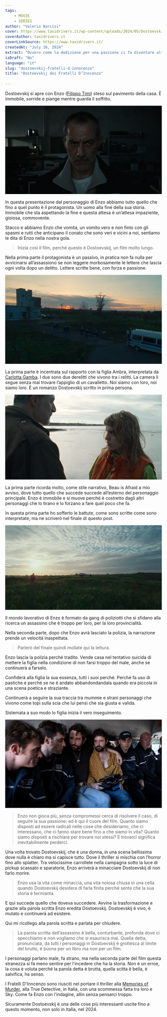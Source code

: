 ```yaml
---
tags: 
    - MOVIE 
    - SERIES
author: "Valerio Narcisi"
cover: https://www.taxidrivers.it/wp-content/uploads/2024/05/Dostoevskij-poster-serie-Think-Movies.jpg
coverAuthor: taxidrivers.it
coverLinkSource: https://www.taxidrivers.it/
createdAt: "July 16, 2024"
extract: "Ovvero come la dedizione per una passione ci fa diventare altro e forse proprio quello che desideriamo"
isDraft: "No"
language: "it"
slug: "dostoevskij-fratelli-d-innocenzo"
title: "Dostoevskij dei Fratelli D’Inncenzo"

---
```


Dostoevskij si apre con Enzo ([Filippo Timi](https://letterboxd.com/actor/filippo-timi/)) steso sul pavimento della casa. È immobile, sorride e piange mentre guarda il soffitto. 

![Untitled](Dostoevskij_dei_Fratelli_DInncenzo_8514fc41b5f340d8b7057c0bb902e228/Untitled.png)

In questa presentazione del personaggio di Enzo abbiamo tutto quello che fino a quel punto è il protagonista. Un uomo alla fine della sua storia. Immobile che sta aspettando la fine e questa attesa è un’attesa impaziente, gioiosa, commovente.

Stacco e abbiamo Enzo che vomita, un vomito vero e non finto con gli spasmi e rutti che anticipano il conato che sono veri e vicini a noi, sentiamo le dita di Enzo nella nostra gola. 

> Inizia così il film, perché questo è Dostoevskij, un film molto lungo.
> 

Nella prima parte il protagonista è un passivo, in pratica non fa nulla per avvicinarsi all’assassiono se non leggere morbosamente le lettere che lascia ogni volta dopo un delitto. Lettere scritte bene, con forza e passione.

![Untitled](Dostoevskij_dei_Fratelli_DInncenzo_8514fc41b5f340d8b7057c0bb902e228/Untitled%201.png)

La prima parte è incentrata sul rapporto con la figlia Ambra, interpretata da [Carlotta Gamba](https://letterboxd.com/actor/carlotta-gamba/). I due sono due derelitti che vivono tra i relitti. La camera li segue senza mai trovare l’appiglio di un cavalletto. Noi siamo con loro, noi siamo loro. È un romanzo Dostoevskij scritto in prima persona.

![Untitled](Dostoevskij_dei_Fratelli_DInncenzo_8514fc41b5f340d8b7057c0bb902e228/Untitled%202.png)

La prima parte ricorda molto, come stile narrativo, Beau is Afraid a mio avviso, dove tutto quello che succede succede all’esterno del personaggio principale. Enzo è immobile e si muove perché è costretto dagli altri personaggi che lo tirano e lo forzano a fare quel poco che fa.

In questa prima parte ho sofferto le battute, come sono scritte come sono interpretate, ma ne scriverò nel finale di questo post.

![Untitled](Dostoevskij_dei_Fratelli_DInncenzo_8514fc41b5f340d8b7057c0bb902e228/Untitled%203.png)

Il mondo lavorativo di Enzo è formato da gang di poliziotti che si sfidano alla ricerca un assassino che è troppo per loro, per la loro provincialità.

Nella seconda parte, dopo che Enzo avrà lasciato la polizia, la narrazione prende un velocità inaspettata. 

> Parlerò del finale quindi mollate qui la lettura.
> 

Enzo lascia la polizia perché tradito. Vende casa nel tentativo suicida di mettere la figlia nella condizione di non farsi troppo del male, anche se continuerà a farselo.

Confiderà alla figlia la sua essenza, tutti i suoi perché. Perché fa uso di pastiche e perché se ne è andato abbandondandala quando era piccola in una scena poetica e straziante.

Continuerà a seguire la sua traccia tra mummie e strani personaggi che vivono come topi sulla scia che lui pensi che sia giusta e valida. 

Sistemata a suo modo lo figlia inizia il vero inseguimento.

![Untitled](Dostoevskij_dei_Fratelli_DInncenzo_8514fc41b5f340d8b7057c0bb902e228/Untitled%204.png)

> Enzo non gioca più, senza compromessi cerca di risolvere il caso, di seguire la sua passione: ed è qui il cuore del film. Quanto siamo disposti ad essere radicali nelle cose che desideriamo, che ci interessano, che ci fanno stare bene fino a che siamo in vita? Quanto siamo disposti a rischiare per trovare noi stessi? E trovarci significa inevitabilmente perderci.
> 

Una volta trovato Dostoevskij, che è una donna, in una scena bellissima dove nulla è chiaro ma si capisce tutto. Dove il thriller si mischia con l’horror fino allo splatter. Tra velocissime carrollete nella campagna sotto la luce di pickup scassato e sparatorie, Enzo arriverà a minacciare Dostoevskij di non farlo morire. 

> Enzo usa la vita come minaccia, una vita noiosa chiusa in una cella quando Dostoevskij desidera di farla finita perché sente che la sua storia è termianta.
> 

E qui succede quello che doveva succedere. Avvine la trasformazione e grazie alla parola scritta Enzo eredita Dostoevskij. Dostoevskij è vivo, è mutato e continuerà ad esistere.

Qui mi ricollego alla parola scritta e parlata per chiudere.

> La parola scritta dell’assassino è bella, conturbante, profonda dove ci specchiamo e non vogliamo che si esaurisca mai. Quella detta, pronunciata, da tutti i personaggi in Dostoevskij è grottesca al limite del brutto, è buona per un libro ma non per un film.
>
I personaggi parlano male, fa strano, ma nella seconda parte del film questa stranezza si fa meno sentire per l'incedere che ha la storia. Non è un erroe, la cosa è voluta perché la parola detta è brutta, quella scitta è bella, è salvifica, ha senso.

I Fratelli D'Inncenzo sono riusciti nel portare il thriller alla [Memories of Murder](https://letterboxd.com/film/memories-of-murder/), alla True Detective, in Italia, con una scommessa fatta tra loro e Sky. Come fa Enzo con l'indagine, allin senza pensarci troppo.
 
Sicuramente Dostoevskij è una delle cose più interessanti uscite fino a questo momento, non solo in Italia, nel 2024.
